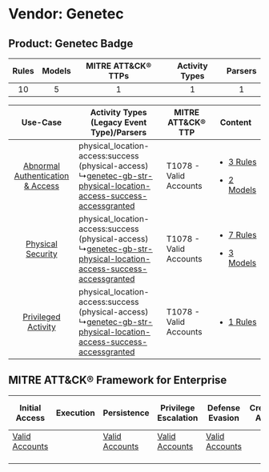 Vendor: Genetec
===============
Product: Genetec Badge
----------------------
| Rules | Models | MITRE ATT&CK® TTPs | Activity Types | Parsers |
|:-----:|:------:|:------------------:|:--------------:|:-------:|
|  10   |   5    |         1          |       1        |    1    |

|    Use-Case    | Activity Types (Legacy Event Type)/Parsers    | MITRE ATT&CK® TTP          | Content    |
|:----:| ---- | ---- | ---- |
| [Abnormal Authentication & Access](../../../UseCases/uc_abnormal_authentication_&_access.md) |  physical_location-access:success (physical-access)<br> ↳[genetec-gb-str-physical-location-access-success-accessgranted](Ps/pC_genetecgbstrphysicallocationaccesssuccessaccessgranted.md)<br> | T1078 - Valid Accounts<br> | [<ul><li>3 Rules</li></ul><ul><li>2 Models</li></ul>](RM/r_m_genetec_genetec_badge_Abnormal_Authentication_&_Access.md) |
|    [Physical Security](../../../UseCases/uc_physical_security.md)    |  physical_location-access:success (physical-access)<br> ↳[genetec-gb-str-physical-location-access-success-accessgranted](Ps/pC_genetecgbstrphysicallocationaccesssuccessaccessgranted.md)<br> | T1078 - Valid Accounts<br> | [<ul><li>7 Rules</li></ul><ul><li>3 Models</li></ul>](RM/r_m_genetec_genetec_badge_Physical_Security.md)    |
|    [Privileged Activity](../../../UseCases/uc_privileged_activity.md)    |  physical_location-access:success (physical-access)<br> ↳[genetec-gb-str-physical-location-access-success-accessgranted](Ps/pC_genetecgbstrphysicallocationaccesssuccessaccessgranted.md)<br> | T1078 - Valid Accounts<br> | [<ul><li>1 Rules</li></ul>](RM/r_m_genetec_genetec_badge_Privileged_Activity.md)    |

MITRE ATT&CK® Framework for Enterprise
--------------------------------------
| Initial Access                                                      | Execution | Persistence                                                         | Privilege Escalation                                                | Defense Evasion                                                     | Credential Access | Discovery | Lateral Movement | Collection | Command and Control | Exfiltration | Impact |
| ------------------------------------------------------------------- | --------- | ------------------------------------------------------------------- | ------------------------------------------------------------------- | ------------------------------------------------------------------- | ----------------- | --------- | ---------------- | ---------- | ------------------- | ------------ | ------ |
| [Valid Accounts](https://attack.mitre.org/techniques/T1078)<br><br> |           | [Valid Accounts](https://attack.mitre.org/techniques/T1078)<br><br> | [Valid Accounts](https://attack.mitre.org/techniques/T1078)<br><br> | [Valid Accounts](https://attack.mitre.org/techniques/T1078)<br><br> |                   |           |                  |            |                     |              |        |